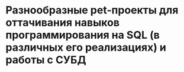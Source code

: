 # Разнообразные pet-проекты для оттачивания навыков программирования на SQL (в различных его реализациях) и работы с СУБД